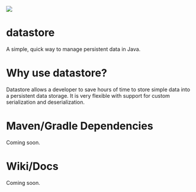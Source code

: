 [![](https://jitpack.io/v/byteful/datastore.svg)](https://jitpack.io/#byteful/datastore)
# datastore
A simple, quick way to manage persistent data in Java.

# Why use datastore?
Datastore allows a developer to save hours of time to store simple data into a persistent data storage. It is very flexible with support for custom serialization and deserialization.

# Maven/Gradle Dependencies
Coming soon.

# Wiki/Docs
Coming soon.
